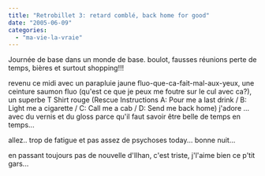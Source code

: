 ```yaml
---
title: "Retrobillet 3: retard comblé, back home for good"
date: "2005-06-09"
categories: 
  - "ma-vie-la-vraie"
---
```


Journée de base dans un monde de base. boulot, fausses réunions perte de temps, bières et surtout shopping!!!

revenu ce midi avec un parapluie jaune fluo-que-ca-fait-mal-aux-yeux, une ceinture saumon fluo (qu'est ce que je peux me foutre sur le cul avec ca?), un superbe T Shirt rouge (Rescue Instructions A: Pour me a last drink / B: Light me a cigarette / C: Call me a cab / D: Send me back home) j'adore ... avec du vernis et du gloss parce qu'il faut savoir être belle de temps en temps...

allez.. trop de fatigue et pas assez de psychoses today... bonne nuit...

en passant toujours pas de nouvelle d'Ilhan, c'est triste, j'l'aime bien ce p'tit gars...
